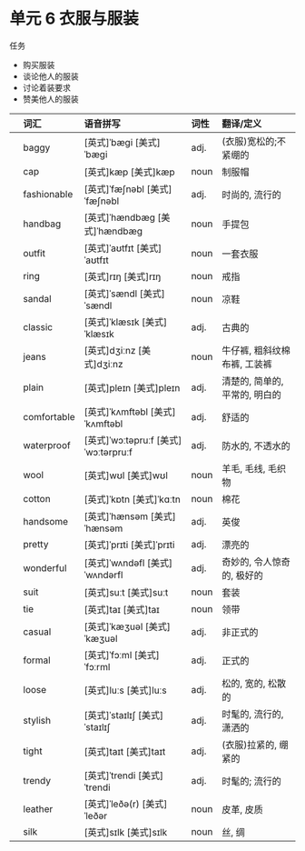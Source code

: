# **单元** **6** 衣服与服装

任务

- 购买服装
- 谈论他人的服装
- 讨论着装要求
- 赞美他人的服装

|      | 词汇        | 语音拼写                             | 词性 | 翻译/定义                      |
| :--- | :---------- | :----------------------------------- | :--- | :----------------------------- |
|      | baggy       | [英式]ˈbæɡi [美式]ˈbæɡi              | adj. | (衣服)宽松的;不紧绷的          |
|      | cap         | [英式]kæp [美式]kæp                  | noun | 制服帽                         |
|      | fashionable | [英式]ˈfæʃnəbl [美式]ˈfæʃnəbl        | adj. | 时尚的, 流行的                 |
|      | handbag     | [英式]ˈhændbæɡ [美式]ˈhændbæɡ        | noun | 手提包                         |
|      | outfit      | [英式]ˈaʊtfɪt [美式]ˈaʊtfɪt          | noun | 一套衣服                       |
|      | ring        | [英式]rɪŋ [美式]rɪŋ                  | noun | 戒指                           |
|      | sandal      | [英式]ˈsændl [美式]ˈsændl            | noun | 凉鞋                           |
|      | classic     | [英式]ˈklæsɪk [美式]ˈklæsɪk          | adj. | 古典的                         |
|      | jeans       | [英式]dʒiːnz [美式]dʒiːnz            | noun | 牛仔裤, 粗斜纹棉布裤, 工装裤   |
|      | plain       | [英式]pleɪn [美式]pleɪn              | adj. | 清楚的, 简单的, 平常的, 明白的 |
|      | comfortable | [英式]ˈkʌmftəbl [美式]ˈkʌmftəbl      | adj. | 舒适的                         |
|      | waterproof  | [英式]ˈwɔːtəpruːf [美式]ˈwɔːtərpruːf | adj. | 防水的, 不透水的               |
|      | wool        | [英式]wʊl [美式]wʊl                  | noun | 羊毛, 毛线, 毛织物             |
|      | cotton      | [英式]ˈkɒtn [美式]ˈkɑːtn             | noun | 棉花                           |
|      | handsome    | [英式]ˈhænsəm [美式]ˈhænsəm          | adj. | 英俊                           |
|      | pretty      | [英式]ˈprɪti [美式]ˈprɪti            | adj. | 漂亮的                         |
|      | wonderful   | [英式]ˈwʌndəfl [美式]ˈwʌndərfl       | adj. | 奇妙的, 令人惊奇的, 极好的     |
|      | suit        | [英式]suːt [美式]suːt                | noun | 套装                           |
|      | tie         | [英式]taɪ [美式]taɪ                  | noun | 领带                           |
|      | casual      | [英式]ˈkæʒuəl [美式]ˈkæʒuəl          | adj. | 非正式的                       |
|      | formal      | [英式]ˈfɔːml [美式]ˈfɔːrml           | adj. | 正式的                         |
|      | loose       | [英式]luːs [美式]luːs                | adj. | 松的, 宽的, 松散的             |
|      | stylish     | [英式]ˈstaɪlɪʃ [美式]ˈstaɪlɪʃ        | adj. | 时髦的, 流行的, 潇洒的         |
|      | tight       | [英式]taɪt [美式]taɪt                | adj. | (衣服)拉紧的, 绷紧的           |
|      | trendy      | [英式]ˈtrendi [美式]ˈtrendi          | adj. | 时髦的; 流行的                 |
|      | leather     | [英式]ˈleðə(r) [美式]ˈleðər          | noun | 皮革, 皮质                     |
|      | silk        | [英式]sɪlk [美式]sɪlk                | noun | 丝, 绸                         |